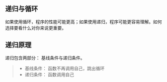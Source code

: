 
## 递归与循环

如果使用循环，程序的性能可能更高；如果使用递归，程序可能更容易理解。如何选择要看什么对你来说更重要。

## 递归原理

递归包含两部分： 基线条件与递归条件。
> - 基线条件： 函数不再调用自己，跳出循环
> - 递归条件： 函数调用自己



